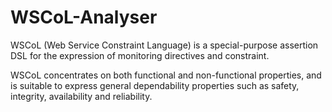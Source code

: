 WSCoL-Analyser
==============

WSCoL (Web Service Constraint Language) is a special-purpose assertion DSL for the expression of monitoring directives and constraint.

WSCoL concentrates on both functional and non-functional properties, and is suitable to express general dependability properties such as safety, integrity, availability and reliability.
